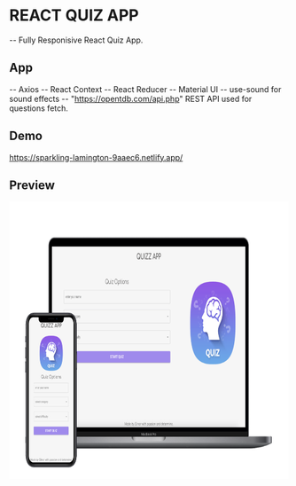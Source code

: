 # REACT QUIZ APP

-- Fully Responisive React Quiz App.

## App

-- Axios
-- React Context
-- React Reducer
-- Material UI
-- use-sound for sound effects
-- "https://opentdb.com/api.php" REST API used for questions fetch.

## Demo

https://sparkling-lamington-9aaec6.netlify.app/

## Preview

<img src="https://github.com/elinordeniz/quizz-app/blob/main/public/quiz.png" width="750" height="500"/>

